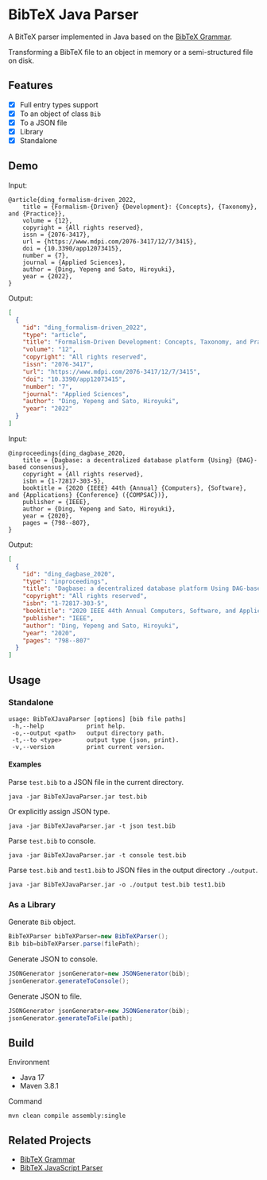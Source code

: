 # BibTeX Java Parser

A BitTeX parser implemented in Java based on the [BibTeX Grammar](https://github.com/yepengding/BibTeX-Grammar).

Transforming a BibTeX file to an object in memory or a semi-structured file on disk.

## Features

- [x] Full entry types support
- [x] To an object of class `Bib`
- [x] To a JSON file
- [x] Library
- [x] Standalone

## Demo

Input:

```
@article{ding_formalism-driven_2022,
	title = {Formalism-{Driven} {Development}: {Concepts}, {Taxonomy}, and {Practice}},
	volume = {12},
	copyright = {All rights reserved},
	issn = {2076-3417},
	url = {https://www.mdpi.com/2076-3417/12/7/3415},
	doi = {10.3390/app12073415},
	number = {7},
	journal = {Applied Sciences},
	author = {Ding, Yepeng and Sato, Hiroyuki},
	year = {2022},
}
```

Output:

```json
[
  {
    "id": "ding_formalism-driven_2022",
    "type": "article",
    "title": "Formalism-Driven Development: Concepts, Taxonomy, and Practice",
    "volume": "12",
    "copyright": "All rights reserved",
    "issn": "2076-3417",
    "url": "https://www.mdpi.com/2076-3417/12/7/3415",
    "doi": "10.3390/app12073415",
    "number": "7",
    "journal": "Applied Sciences",
    "author": "Ding, Yepeng and Sato, Hiroyuki",
    "year": "2022"
  }
]
```

Input:

```
@inproceedings{ding_dagbase_2020,
	title = {Dagbase: a decentralized database platform {Using} {DAG}-based consensus},
	copyright = {All rights reserved},
	isbn = {1-72817-303-5},
	booktitle = {2020 {IEEE} 44th {Annual} {Computers}, {Software}, and {Applications} {Conference} ({COMPSAC})},
	publisher = {IEEE},
	author = {Ding, Yepeng and Sato, Hiroyuki},
	year = {2020},
	pages = {798--807},
}
```

Output:

```json
[
  {
    "id": "ding_dagbase_2020",
    "type": "inproceedings",
    "title": "Dagbase: a decentralized database platform Using DAG-based consensus",
    "copyright": "All rights reserved",
    "isbn": "1-72817-303-5",
    "booktitle": "2020 IEEE 44th Annual Computers, Software, and Applications Conference (COMPSAC)",
    "publisher": "IEEE",
    "author": "Ding, Yepeng and Sato, Hiroyuki",
    "year": "2020",
    "pages": "798--807"
  }
]
```

## Usage

### Standalone

```
usage: BibTeXJavaParser [options] [bib file paths]
 -h,--help            print help.
 -o,--output <path>   output directory path.
 -t,--to <type>       output type (json, print).
 -v,--version         print current version.
```

#### Examples

Parse `test.bib` to a JSON file in the current directory.

```shell
java -jar BibTeXJavaParser.jar test.bib
```

Or explicitly assign JSON type.

```shell
java -jar BibTeXJavaParser.jar -t json test.bib
```

Parse `test.bib` to console.

```shell
java -jar BibTeXJavaParser.jar -t console test.bib
```

Parse `test.bib` and `test1.bib` to JSON files in the output directory `./output`.

```shell
java -jar BibTeXJavaParser.jar -o ./output test.bib test1.bib
```

### As a Library

Generate `Bib` object.

```java
BibTeXParser bibTeXParser=new BibTeXParser();
Bib bib=bibTeXParser.parse(filePath);
```

Generate JSON to console.

```java
JSONGenerator jsonGenerator=new JSONGenerator(bib);
jsonGenerator.generateToConsole();
```

Generate JSON to file.

```java
JSONGenerator jsonGenerator=new JSONGenerator(bib);
jsonGenerator.generateToFile(path);
```

## Build

Environment

- Java 17
- Maven 3.8.1

Command

```shell
mvn clean compile assembly:single
```

## Related Projects

- [BibTeX Grammar](https://github.com/yepengding/BibTeX-Grammar)
- [BibTeX JavaScript Parser](https://github.com/yepengding/bibtex-js-parser)